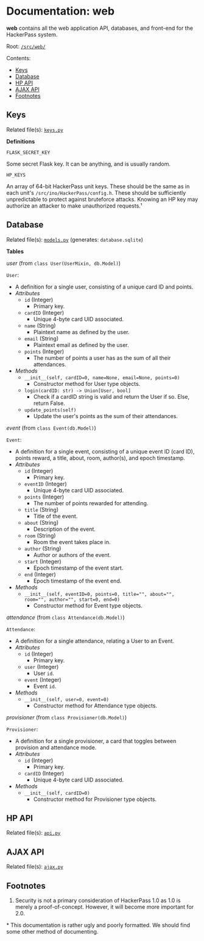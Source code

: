 # Documentation: web

**web** contains all the web application API, databases, and front-end for the HackerPass system.

Root: [`/src/web/`](https://github.com/shawnduong/HackerPass/blob/doc/src/web/)

Contents:
- [Keys](#keys)
- [Database](#database)
- [HP API](#hp-api)
- [AJAX API](#ajax-api)
- [Footnotes](#footnotes)

## Keys

Related file(s): [`keys.py`](https://github.com/shawnduong/HackerPass/blob/main/src/web/keys.py)

**Definitions**

`FLASK_SECRET_KEY`

Some secret Flask key. It can be anything, and is usually random.

`HP_KEYS`

An array of 64-bit HackerPass unit keys. These should be the same as in each unit's `/src/ino/HackerPass/config.h`. These should be sufficiently unpredictable to protect against bruteforce attacks. Knowing an HP key may authorize an attacker to make unauthorized requests.¹

## Database

Related file(s): [`models.py`](https://github.com/shawnduong/HackerPass/blob/main/src/web/models.py) (generates: `database.sqlite`)

**Tables**

*user* (from `class User(UserMixin, db.Model)`)

`User`:
- A definition for a single user, consisting of a unique card ID and points.
- *Attributes*
  - `id` (Integer)
    - Primary key.
  - `cardID` (Integer)
    - Unique 4-byte card UID associated.
  - `name` (String)
    - Plaintext name as defined by the user.
  - `email` (String)
    - Plaintext email as defined by the user.
  - `points` (Integer)
    - The number of points a user has as the sum of all their attendances.
- *Methods*
  - `__init__(self, cardID=0, name=None, email=None, points=0)`
    - Constructor method for User type objects.
  - `login(cardID: str) -> Union[User, bool]`
    - Check if a cardID string is valid and return the User if so. Else, return False.
  - `update_points(self)`
    - Update the user's points as the sum of their attendances.

*event* (from `class Event(db.Model)`)

`Event`:
- A definition for a single event, consisting of a unique event ID (card ID), points reward, a title, about, room, author(s), and epoch timestamp.
- *Attributes*
  - `id` (Integer)
    - Primary key.
  - `eventID` (Integer)
    - Unique 4-byte card UID associated.
  - `points` (Integer)
    - The number of points rewarded for attending.
  - `title` (String)
    - Title of the event.
  - `about` (String)
    - Description of the event.
  - `room` (String)
    - Room the event takes place in.
  - `author` (String)
    - Author or authors of the event.
  - `start` (Integer)
    - Epoch timestamp of the event start.
  - `end` (Integer)
    - Epoch timestamp of the event end.
- *Methods*
  - `__init__(self, eventID=0, points=0, title="", about="", room="", author="", start=0, end=0)`
    - Constructor method for Event type objects.

*attendance* (from `class Attendance(db.Model)`)

`Attendance`:
- A definition for a single attendance, relating a User to an Event.
- *Attributes*
  - `id` (Integer)
    - Primary key.
  - `user` (Integer)
    - User `id`.
  - `event` (Integer)
    - Event `id`.
- *Methods*
  - `__init__(self, user=0, event=0)`
    - Constructor method for Attendance type objects.

*provisioner* (from `class Provisioner(db.Model)`)

`Provisioner`:
- A definition for a single provisioner, a card that toggles between provision and attendance mode.
- *Attributes*
  - `id` (Integer)
    - Primary key.
  - `cardID` (Integer)
    - Unique 4-byte card UID associated.
- *Methods*
  - `__init__(self, cardID=0)`
    - Constructor method for Provisioner type objects.

## HP API

Related file(s): [`api.py`](https://github.com/shawnduong/HackerPass/blob/main/src/web/api.py)

## AJAX API

Related file(s): [`ajax.py`](https://github.com/shawnduong/HackerPass/blob/main/src/web/api.py)

## Footnotes

1. Security is not a primary consideration of HackerPass 1.0 as 1.0 is merely a proof-of-concept. However, it will become more important for 2.0.

\* This documentation is rather ugly and poorly formatted. We should find some other method of documenting.
